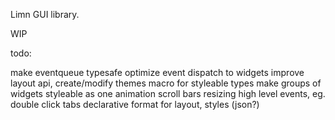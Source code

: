 Limn GUI library.

WIP

todo:

make eventqueue typesafe
optimize event dispatch to widgets
improve layout api, create/modify
themes
macro for styleable types
make groups of widgets styleable as one
animation
scroll bars
resizing
high level events, eg. double click
tabs
declarative format for layout, styles (json?)
